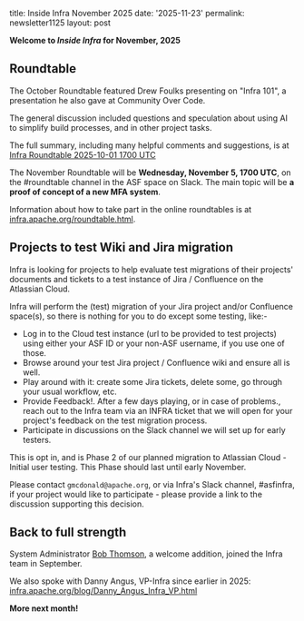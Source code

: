 title: Inside Infra November 2025 
date: '2025-11-23' 
permalink: newsletter1125 layout: post

**Welcome to *Inside Infra* for November, 2025**

## Roundtable

The October Roundtable featured Drew Foulks presenting on "Infra 101", a presentation he also gave at Community Over Code.

The general discussion included questions and speculation about using AI to simplify build processes, and in other project tasks.

The full summary, including many helpful comments and suggestions, is at <a href="https://cwiki.apache.org/confluence/display/INFRA/Infra+Roundtable+2025-10-01+1700+UTC" target="_blank">Infra Roundtable 2025-10-01 1700 UTC</a>

The November Roundtable will be **Wednesday, November 5, 1700 UTC**, on the #roundtable channel in the ASF space on Slack. The main topic will be **a proof of concept of a new MFA system**.

Information about how to take part in the online roundtables is at <a href="https://infra.apache.org/roundtable.html" target="_blank">infra.apache.org/roundtable.html</a>.

## Projects to test Wiki and Jira migration
Infra is looking for projects to help evaluate test migrations of their projects' documents and tickets to a test instance of Jira / Confluence on the Atlassian Cloud.

Infra will perform the (test) migration of your Jira project and/or Confluence space(s), so there is nothing for you to do except some testing, like:-

  - Log in to the Cloud test instance (url to be provided to test projects) using either your ASF ID or your non-ASF username, if you use one of those.
  - Browse around your test Jira project / Confluence wiki and ensure all is well.
  - Play around with it: create some Jira tickets, delete some, go through your usual workflow, etc.
  - Provide Feedback!. After a few days playing, or in case of problems., reach out to the Infra  team via an INFRA ticket that we will open for your project's feedback on the test migration process.
  - Participate in discussions on the Slack channel we will set up for early testers.

This is opt in, and is Phase 2 of our planned migration to Atlassian Cloud - Initial user testing. This Phase should last until early November.

Please contact `gmcdonald@apache.org`, or via Infra's Slack channel, #asfinfra, if your project would like to participate - please provide a link to the discussion supporting this decision.

## Back to full strength
System Administrator <a href="https://infra.apache.org/blog/bob_thomson_joins_infra.html" target="_blank">Bob Thomson</a>, a welcome addition, joined the Infra team in September.

We also spoke with Danny Angus, VP-Infra since earlier in 2025: <a href="https://infra.apache.org/blog/Danny_Angus_Infra_VP.html" target="_blank">infra.apache.org/blog/Danny_Angus_Infra_VP.html</a>


**More next month!**

